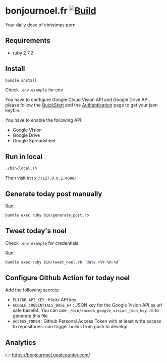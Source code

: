 # bonjournoel.fr [![Build](https://github.com/skelz0r/bonjournoel.fr/actions/workflows/build.yml/badge.svg)](https://github.com/skelz0r/bonjournoel.fr/actions/workflows/build.yml)

Your daily dose of christmas porn

## Requirements

- ruby 2.7.2

## Install

```sh
bundle install
```

Check `.env.example` for env

You have to configure Google Cloud Vision API and Google Drive API, please follow the
[QuickStart](https://github.com/googleapis/google-cloud-ruby/tree/master/google-cloud-vision#quick-start)
and the
[Authentication](https://github.com/googleapis/google-cloud-ruby/blob/master/google-cloud-vision/AUTHENTICATION.md)
page to get your json keyfile.

You have to enable the following API:

- Google Vision
- Google Drive
- Google Spreadsheet

## Run in local

```sh
./bin/local.sh
```

Then visit `http://127.0.0.1:4000/`

## Generate today post manually

Run:

```sh
bundle exec ruby bin/generate_post.rb
```

## Tweet today's noel

Check `.env.example` for credentials

Run:

```sh
bundle exec ruby bin/tweet_noel.rb `date +%Y-%m-%d`
```

## Configure Github Action for today noel

Add the following secrets:

- `FLICKR_API_KEY` : Flickr API key
- `GOOGLE_CREDENTIALS_BASE_64` : JSON key for the Google Vision API as url safe
  base64. You can use `./bin/encode_google_vision_json_key.rb` to generate this file
- `ACCESS_TOKEN` : Github Personal Access Token with at least write access to
  repositories: can trigger builds from push to develop

## Analytics

👉 https://bonjournoel.goatcounter.com/
